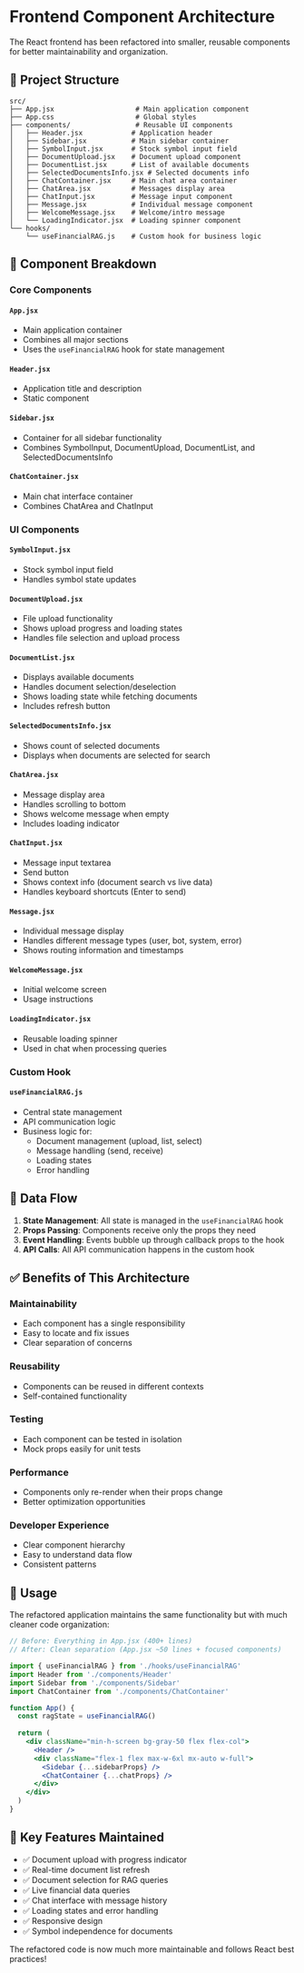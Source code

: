 # Frontend Component Architecture

The React frontend has been refactored into smaller, reusable components for better maintainability and organization.

## 📁 Project Structure

```
src/
├── App.jsx                    # Main application component
├── App.css                    # Global styles
├── components/                # Reusable UI components
│   ├── Header.jsx            # Application header
│   ├── Sidebar.jsx           # Main sidebar container
│   ├── SymbolInput.jsx       # Stock symbol input field
│   ├── DocumentUpload.jsx    # Document upload component
│   ├── DocumentList.jsx      # List of available documents
│   ├── SelectedDocumentsInfo.jsx # Selected documents info
│   ├── ChatContainer.jsx     # Main chat area container
│   ├── ChatArea.jsx          # Messages display area
│   ├── ChatInput.jsx         # Message input component
│   ├── Message.jsx           # Individual message component
│   ├── WelcomeMessage.jsx    # Welcome/intro message
│   └── LoadingIndicator.jsx  # Loading spinner component
└── hooks/
    └── useFinancialRAG.js    # Custom hook for business logic
```

## 🧩 Component Breakdown

### Core Components

#### `App.jsx`
- Main application container
- Combines all major sections
- Uses the `useFinancialRAG` hook for state management

#### `Header.jsx`
- Application title and description
- Static component

#### `Sidebar.jsx`
- Container for all sidebar functionality
- Combines SymbolInput, DocumentUpload, DocumentList, and SelectedDocumentsInfo

#### `ChatContainer.jsx`
- Main chat interface container
- Combines ChatArea and ChatInput

### UI Components

#### `SymbolInput.jsx`
- Stock symbol input field
- Handles symbol state updates

#### `DocumentUpload.jsx`
- File upload functionality
- Shows upload progress and loading states
- Handles file selection and upload process

#### `DocumentList.jsx`
- Displays available documents
- Handles document selection/deselection
- Shows loading state while fetching documents
- Includes refresh button

#### `SelectedDocumentsInfo.jsx`
- Shows count of selected documents
- Displays when documents are selected for search

#### `ChatArea.jsx`
- Message display area
- Handles scrolling to bottom
- Shows welcome message when empty
- Includes loading indicator

#### `ChatInput.jsx`
- Message input textarea
- Send button
- Shows context info (document search vs live data)
- Handles keyboard shortcuts (Enter to send)

#### `Message.jsx`
- Individual message display
- Handles different message types (user, bot, system, error)
- Shows routing information and timestamps

#### `WelcomeMessage.jsx`
- Initial welcome screen
- Usage instructions

#### `LoadingIndicator.jsx`
- Reusable loading spinner
- Used in chat when processing queries

### Custom Hook

#### `useFinancialRAG.js`
- Central state management
- API communication logic
- Business logic for:
  - Document management (upload, list, select)
  - Message handling (send, receive)
  - Loading states
  - Error handling

## 🔄 Data Flow

1. **State Management**: All state is managed in the `useFinancialRAG` hook
2. **Props Passing**: Components receive only the props they need
3. **Event Handling**: Events bubble up through callback props to the hook
4. **API Calls**: All API communication happens in the custom hook

## ✅ Benefits of This Architecture

### Maintainability
- Each component has a single responsibility
- Easy to locate and fix issues
- Clear separation of concerns

### Reusability
- Components can be reused in different contexts
- Self-contained functionality

### Testing
- Each component can be tested in isolation
- Mock props easily for unit tests

### Performance
- Components only re-render when their props change
- Better optimization opportunities

### Developer Experience
- Clear component hierarchy
- Easy to understand data flow
- Consistent patterns

## 🚀 Usage

The refactored application maintains the same functionality but with much cleaner code organization:

```jsx
// Before: Everything in App.jsx (400+ lines)
// After: Clean separation (App.jsx ~50 lines + focused components)

import { useFinancialRAG } from './hooks/useFinancialRAG'
import Header from './components/Header'
import Sidebar from './components/Sidebar'
import ChatContainer from './components/ChatContainer'

function App() {
  const ragState = useFinancialRAG()
  
  return (
    <div className="min-h-screen bg-gray-50 flex flex-col">
      <Header />
      <div className="flex-1 flex max-w-6xl mx-auto w-full">
        <Sidebar {...sidebarProps} />
        <ChatContainer {...chatProps} />
      </div>
    </div>
  )
}
```

## 🎯 Key Features Maintained

- ✅ Document upload with progress indicator
- ✅ Real-time document list refresh
- ✅ Document selection for RAG queries
- ✅ Live financial data queries
- ✅ Chat interface with message history
- ✅ Loading states and error handling
- ✅ Responsive design
- ✅ Symbol independence for documents

The refactored code is now much more maintainable and follows React best practices!
